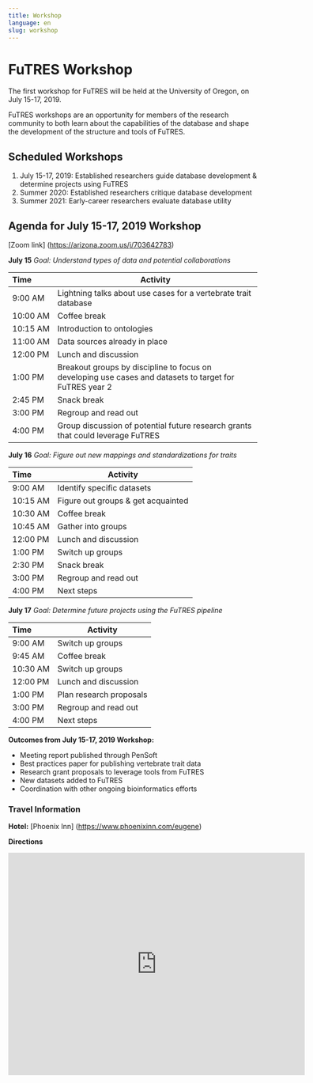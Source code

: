 ```yaml
---
title: Workshop
language: en
slug: workshop
---
```


# FuTRES Workshop
The first workshop for FuTRES will be held at the University of Oregon, on July 15-17, 2019.

FuTRES workshops are an opportunity for members of the research community to both learn about the capabilities of the database and shape the development of the structure and tools of FuTRES.

## Scheduled Workshops
1. July 15-17, 2019: Established researchers guide database development & determine projects using FuTRES
2. Summer 2020: Established researchers critique database development
3. Summer 2021: Early-career researchers evaluate database utility

## Agenda for July 15-17, 2019 Workshop

[Zoom link] (https://arizona.zoom.us/j/703642783)

**July 15**
*Goal: Understand types of data and potential collaborations*

| Time | Activity |
| :--- | --- |
| 9:00&nbsp;AM | Lightning talks about use cases for a vertebrate trait database |
| 10:00&nbsp;AM | Coffee break |
| 10:15&nbsp;AM | Introduction to ontologies |
| 11:00&nbsp;AM | Data sources already in place |
| 12:00&nbsp;PM | Lunch and discussion |
| 1:00&nbsp;PM | Breakout groups by discipline to focus on developing use cases and datasets to target for FuTRES year 2 |
| 2:45&nbsp;PM | Snack break |
| 3:00&nbsp;PM | Regroup and read out |
| 4:00&nbsp;PM | Group discussion of potential future research grants that could leverage FuTRES |

**July 16**
*Goal: Figure out new mappings and standardizations for traits*

| Time | Activity |
| :--- | --- |
| 9:00 AM | Identify specific datasets |
| 10:15 AM | Figure out groups & get acquainted |
| 10:30 AM | Coffee break |
| 10:45 AM | Gather into groups |
| 12:00 PM | Lunch and discussion |
| 1:00 PM | Switch up groups |
| 2:30 PM | Snack break |
| 3:00 PM | Regroup and read out |
| 4:00 PM | Next steps |


**July 17**
*Goal: Determine future projects using the FuTRES pipeline*

| Time | Activity |
| :--- | --- |
| 9:00 AM | Switch up groups |
| 9:45 AM | Coffee break |
| 10:30 AM | Switch up groups |
| 12:00 PM | Lunch and discussion |
| 1:00 PM | Plan research proposals |
| 3:00 PM | Regroup and read out |
| 4:00 PM | Next steps |

**Outcomes from July 15-17, 2019 Workshop:**
- Meeting report published through PenSoft
- Best practices paper for publishing vertebrate trait data
- Research grant proposals to leverage tools from FuTRES
- New datasets added to FuTRES
- Coordination with other ongoing bioinformatics efforts

### Travel Information
**Hotel:** [Phoenix Inn] (https://www.phoenixinn.com/eugene)

**Directions**

<iframe src="https://www.google.com/maps/embed?pb=!1m18!1m12!1m3!1d2867.6704790774124!2d-123.08183858483429!3d44.048861934773804!2m3!1f0!2f0!3f0!3m2!1i1024!2i768!4f13.1!3m3!1m2!1s0x54c11e3d99b087c3%3A0xc244865c1730869a!2sPhoenix+Inn+Suites+Eugene!5e0!3m2!1sen!2sus!4v1559322049919!5m2!1sen!2sus" width="600" height="450" frameborder="0" style="border:0" allowfullscreen></iframe>

